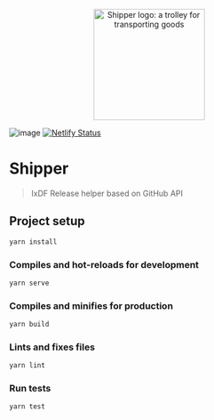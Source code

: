 <p align="center"><img src="https://shipper.netlify.app/img/logo.9fb98f44.png" alt="Shipper logo: a trolley for transporting goods" width="200"></p>

![image](https://travis-ci.org/InteractionDesignFoundation/shipper.svg?branch=master) [![Netlify Status](https://api.netlify.com/api/v1/badges/eb279e61-62b8-4ee1-a834-76e7e8a0bf71/deploy-status)](https://app.netlify.com/sites/shipper/deploys)
# Shipper

> IxDF Release helper based on GitHub API

## Project setup
```sh
yarn install
```

### Compiles and hot-reloads for development
```sh
yarn serve
```

### Compiles and minifies for production
```sh
yarn build
```

### Lints and fixes files
```sh
yarn lint
```

### Run tests
```sh
yarn test
```

